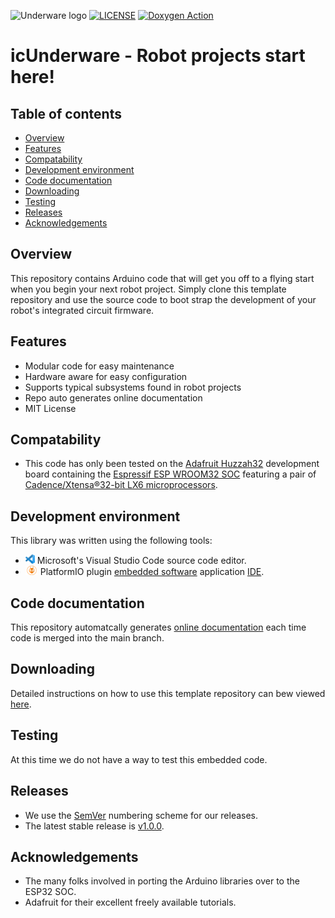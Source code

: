 ![Underware logo](https://github.com/theAgingApprentice/icUnderwear/blob/main/img/underwareBanner.png)
[![LICENSE](https://img.shields.io/badge/license-MIT-blue.svg)](https://raw.githubusercontent.com/mmistakes/minimal-mistakes/master/LICENSE)
[![Doxygen Action](https://github.com/theAgingApprentice/aaChip/actions/workflows/main.yml/badge.svg?event=push)](https://github.com/theAgingApprentice/aaChip/actions/workflows/main.yml)

# icUnderware - Robot projects start here!

## Table of contents
* [Overview](#Overview)
* [Features](#Features)
* [Compatability](#Compatability)
* [Development environment](#Development-environment)
* [Code documentation](#Code-documentation)
* [Downloading](#Downloading)
* [Testing](#Testing)
* [Releases](#Releases)
* [Acknowledgements](#Acknowledgements)

## Overview
This repository contains Arduino code that will get you off to a flying start 
when you begin your next robot project. Simply clone this template repository 
and use the source code to boot strap the development of your robot's 
integrated circuit firmware. 

## Features

* Modular code for easy maintenance
* Hardware aware for easy configuration
* Supports typical subsystems found in robot projects   
* Repo auto generates online documentation
* MIT License

## Compatability 

* This code has only been tested on the 
[Adafruit Huzzah32](https://learn.adafruit.com/adafruit-huzzah32-esp32-feather) 
development board containing the 
[Espressif ESP WROOM32 SOC](https://www.espressif.com/sites/default/files/documentation/esp32_datasheet_en.pdf) 
featuring a pair of [Cadence/Xtensa®32-bit LX6 microprocessors](https://mirrobo.ru/wp-content/uploads/2016/11/Cadence_Tensillica_Xtensa_LX6_ds.pdf). 

## Development environment
This library was written using the following tools:
* [<img src="/img/vscLogo.png" width="15" height="15">](https://code.visualstudio.com/docs) 
Microsoft's Visual Studio Code source code editor. 
* [<img src="/img/pioLogo.png" width="20" height="15">](https://platformio.org/) 
PlatformIO plugin 
[embedded software](https://en.wikipedia.org/wiki/Embedded_software) application 
[IDE](https://en.wikipedia.org/wiki/Integrated_development_environment). 

## Code documentation
This repository automatcally generates 
[online documentation](https://theagingapprentice.github.io/hexbotCompiler/html/index.html) 
each time code is merged into the main branch.

## Downloading
Detailed instructions on how to use this template repository can bew viewed [here](./aaAdmin/newRepoTodo.md).

## Testing
At this time we do not have a way to test this embedded code.

## Releases
* We use the [SemVer](http://semver.org/) numbering scheme for our releases. 
* The latest stable release is [v1.0.0](https://github.com/theAgingApprentice/underwear/releases/tag/v1.0.0).

## Acknowledgements
* The many folks involved in porting the Arduino libraries over to the ESP32 SOC.
* Adafruit for their excellent freely available tutorials.

